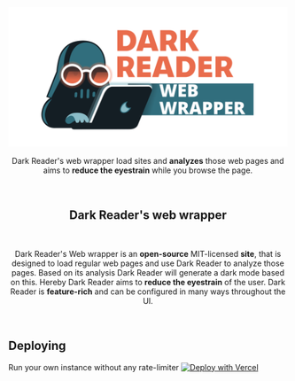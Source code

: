 <p align="center"><a href="https://darkreader-web.vercel.app/" target="_blank" rel="noreferrer noopener"><img width="700" alt="Dark Reader's mascot" src="./docs/darkreader-web-banner-transparent-1280x640.svg"></a></p>
<p align="center">Dark Reader's web wrapper load sites and <strong>analyzes</strong> those web pages and aims to <strong>reduce the eyestrain</strong> while you browse the page.</p>
<br/>
    
<h2 align="center">Dark Reader's web wrapper</h2>
<br/>
<p align="center">Dark Reader's Web wrapper is an <strong>open-source</strong> MIT-licensed <strong>site</strong>, that is designed to load regular web pages and use Dark Reader to analyze those pages. Based on its analysis Dark Reader will generate a dark mode based on this. Hereby Dark Reader aims to <strong>reduce the eyestrain</strong> of the user. Dark Reader is <strong>feature-rich</strong> and can be configured in many ways throughout the UI.</p>
<br/>

## Deploying

Run your own instance without any rate-limiter
[![Deploy with Vercel](https://vercel.com/button)](https://vercel.com/new/git/external?repository-url=https%3A%2F%2Fgithub.com%2FGusted%2Fdarkreader-web)
